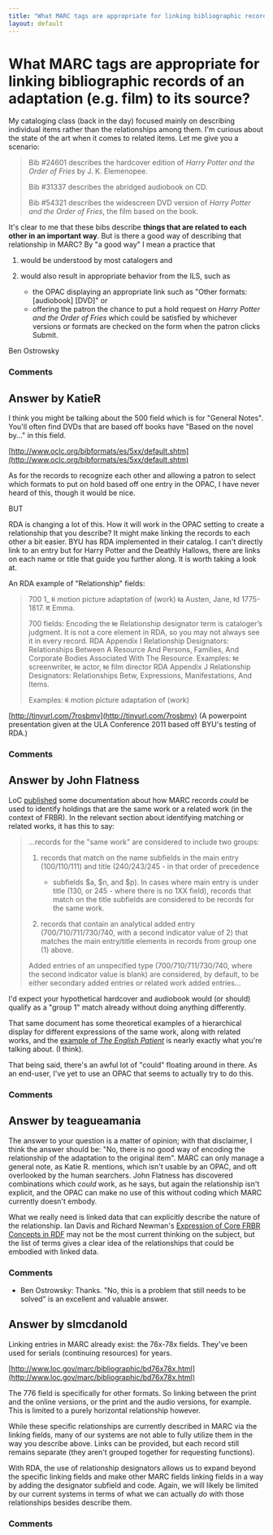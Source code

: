 ```yaml
---
title: "What MARC tags are appropriate for linking bibliographic records of an adaptation (e.g. film) to its source?"
layout: default
---
```

What MARC tags are appropriate for linking bibliographic records of an adaptation (e.g. film) to its source?
=====================
My cataloging class (back in the day) focused mainly on describing
individual items rather than the relationships among them. I'm curious
about the state of the art when it comes to related items. Let me give
you a scenario:

> Bib \#24601 describes the hardcover edition of *Harry Potter and the
> Order of Fries* by J. K. Elemenopee.
>
> Bib \#31337 describes the abridged audiobook on CD.
>
> Bib \#54321 describes the widescreen DVD version of *Harry Potter and
> the Order of Fries*, the film based on the book.

It's clear to me that these bibs describe **things that are related to
each other in an important way**. But is there a good way of describing
that relationship in MARC? By "a good way" I mean a practice that

1.  would be understood by most catalogers and
2.  would also result in appropriate behavior from the ILS, such as

    -   the OPAC displaying an appropriate link such as "Other formats:
        [audiobook] [DVD]" or
    -   offering the patron the chance to put a hold request on *Harry
        Potter and the Order of Fries* which could be satisfied by
        whichever versions or formats are checked on the form when the
        patron clicks Submit.



Ben Ostrowsky

### Comments ###


Answer by KatieR
----------------
I think you might be talking about the 500 field which is for "General
Notes". You'll often find DVDs that are based off books have "Based on
the novel by..." in this field.

[http://www.oclc.org/bibformats/es/5xx/default.shtm](http://www.oclc.org/bibformats/es/5xx/default.shtm)

As for the records to recognize each other and allowing a patron to
select which formats to put on hold based off one entry in the OPAC, I
have never heard of this, though it would be nice.

BUT

RDA is changing a lot of this. How it will work in the OPAC setting to
create a relationship that you describe? It might make linking the
records to each other a bit easier. BYU has RDA implemented in their
catalog. I can't directly link to an entry but for Harry Potter and the
Deathly Hallows, there are links on each name or title that guide you
further along. It is worth taking a look at.

An RDA example of "Relationship" fields:

> 700 1\_ ǂi motion picture adaptation of (work) ǂa Austen, Jane, ǂd
> 1775-1817. ǂt Emma.
>
> 700 fields: Encoding the ǂe Relationship designator term is
> cataloger’s judgment. It is not a core element in RDA, so you may not
> always see it in every record. RDA Appendix I Relationship
> Designators: Relationships Between A Resource And Persons, Families,
> And Corporate Bodies Associated With The Resource. Examples: ǂe
> screenwriter, ǂe actor, ǂe film director RDA Appendix J Relationship
> Designators: Relationships Betw, Expressions, Manifestations, And
> Items.
>
> Examples: ǂi motion picture adaptation of (work)

[http://tinyurl.com/7rosbmv](http://tinyurl.com/7rosbmv) (A powerpoint
presentation given at the ULA Conference 2011 based off BYU's testing of
RDA.)

### Comments ###

Answer by John Flatness
----------------
LoC
[published](http://www.loc.gov/marc/marc-functional-analysis/multiple-versions.html)
some documentation about how MARC records *could* be used to identify
holdings that are the same work or a related work (in the context of
FRBR). In the relevant section about identifying matching or related
works, it has this to say:

> ...records for the "same work" are considered to include two groups:
>
> 1.  records that match on the name subfields in the main entry
>     (100/110/111) and title (240/243/245 - in that order of precedence
>     - subfields \$a, \$n, and \$p). In cases where main entry is under
>     title (130, or 245 - where there is no 1XX field), records that
>     match on the title subfields are considered to be records for the
>     same work.
>
> 2.  records that contain an analytical added entry
>     (700/710/711/730/740, with a second indicator value of 2) that
>     matches the main entry/title elements in records from group one
>     (1) above.
>
> Added entries of an unspecified type (700/710/711/730/740, where the
> second indicator value is blank) are considered, by default, to be
> either secondary added entries or related work added entries...

I'd expect your hypothetical hardcover and audiobook would (or should)
qualify as a "group 1" match already without doing anything differently.

That same document has some theoretical examples of a hierarchical
display for different expressions of the same work, along with related
works, and the [example of *The English
Patient*](http://www.loc.gov/marc/marc-functional-analysis/multiple-versions.html#english-patient)
is nearly exactly what you're talking about. (I think).

That being said, there's an awful lot of "could" floating around in
there. As an end-user, I've yet to use an OPAC that seems to actually
try to do this.

### Comments ###

Answer by teagueamania
----------------
The answer to your question is a matter of opinion; with that
disclaimer, I think the answer should be: "No, there is no good way of
encoding the relationship of the adaptation to the original item". MARC
can only manage a general note, as Katie R. mentions, which isn't usable
by an OPAC, and oft overlooked by the human searchers. John Flatness has
discovered combinations which *could* work, as he says, but again the
relationship isn't explicit, and the OPAC can make no use of this
without coding which MARC currently doesn't embody.

What we really need is linked data that can explicitly describe the
nature of the relationship. Ian Davis and Richard Newman's [Expression
of Core FRBR Concepts in RDF](http://vocab.org/frbr/core.html) may not
be the most current thinking on the subject, but the list of terms gives
a clear idea of the relationships that could be embodied with linked
data.

### Comments ###
* Ben Ostrowsky: Thanks. "No, this is a problem that still needs to be solved" is an
excellent and valuable answer.

Answer by slmcdanold
----------------
Linking entries in MARC already exist: the 76x-78x fields. They've been
used for serials (continuing resources) for years.

[http://www.loc.gov/marc/bibliographic/bd76x78x.html](http://www.loc.gov/marc/bibliographic/bd76x78x.html)

The 776 field is specifically for other formats. So linking between the
print and the online versions, or the print and the audio versions, for
example. This is limited to a purely horizontal relationship however.

While these specific relationships are currently described in MARC via
the linking fields, many of our systems are not able to fully utilize
them in the way you describe above. Links can be provided, but each
record still remains separate (they aren't grouped together for
requesting functions).

With RDA, the use of relationship designators allows us to expand beyond
the specific linking fields and make other MARC fields linking fields in
a way by adding the designator subfield and code. Again, we will likely
be limited by our current systems in terms of what we can actually *do*
with those relationships besides describe them.

### Comments ###

